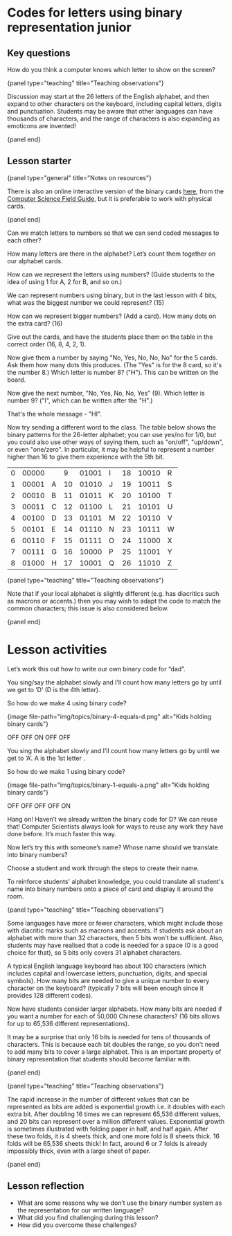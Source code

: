 # Codes for letters using binary representation junior

## Key questions

How do you think a computer knows which letter to show on the screen? 

{panel type="teaching" title="Teaching observations"}

Discussion may start at the 26 letters of the English alphabet, and then expand to other characters on the keyboard, including capital letters, digits and punctuation.
Students may be aware that other languages can have thousands of characters, and the range of characters is also expanding as emoticons are invented!

{panel end}

## Lesson starter

{panel type="general" title="Notes on resources"}

There is also an online interactive version of the binary cards [here](http://www.csfieldguide.org.nz/en/interactives/binary-cards/index.html?digits=8), from the [Computer Science Field Guide](http://www.csfieldguide.org.nz/), but it is preferable to work with physical cards.

{panel end}

Can we match letters to numbers so that we can send coded messages to each other?
 
How many letters are there in the alphabet?
Let’s count them together on our alphabet cards.
 
How can we represent the letters using numbers?
(Guide students to the idea of using 1 for A, 2 for B, and so on.)
 
We can represent numbers using binary, but in the last lesson with 4 bits, what was the biggest number we could represent? (15)
 
How can we represent bigger numbers? (Add a card).
How many dots on the extra card? (16)
 
Give out the cards, and have the students place them on the table in the correct order (16, 8, 4, 2, 1).
 
Now give them a number by saying "No, Yes, No, No, No" for the 5 cards. Ask them how many dots this produces.
(The "Yes" is for the 8 card, so it's the number 8.)
Which letter is number 8? ("H").
This can be written on the board.
 
Now give the next number, "No, Yes, No, No, Yes" (9).
Which letter is number 9?
("I", which can be written after the "H".)
 
That's the whole message - "HI".
 
Now try sending a different word to the class.
The table below shows the binary patterns for the 26-letter alphabet; you can use yes/no for 1/0, but you could also use other ways of saying them, such as "on/off", "up/down", or even "one/zero". 
In particular, it may be helpful to represent a number higher than 16 to give them experience with the 5th bit.

|   |       |   |    |       |   |    |       |   |
|---|-------|---|----|-------|---|----|-------|---|
| 0 | 00000 |   | 9  | 01001 | I | 18 | 10010 | R |
| 1 | 00001 | A | 10 | 01010 | J | 19 | 10011 | S |
| 2 | 00010 | B | 11 | 01011 | K | 20 | 10100 | T |
| 3 | 00011 | C | 12 | 01100 | L | 21 | 10101 | U |
| 4 | 00100 | D | 13 | 01101 | M | 22 | 10110 | V |
| 5 | 00101 | E | 14 | 01110 | N | 23 | 10111 | W |
| 6 | 00110 | F | 15 | 01111 | O | 24 | 11000 | X |
| 7 | 00111 | G | 16 | 10000 | P | 25 | 11001 | Y |
| 8 | 01000 | H | 17 | 10001 | Q | 26 | 11010 | Z |

{panel type="teaching" title="Teaching observations"}

Note that if your local alphabet is slightly different (e.g. has diacritics such as macrons or accents.) then you may wish to adapt the code to match the common characters; this issue is also considered below.

{panel end}

# Lesson activities

Let’s work this out how to write our own binary code for “dad”.
 
You sing/say the alphabet slowly and I’ll count how many letters go by until we get to ‘D’ (D is the 4th letter).
 
So how do we make 4 using binary code? 

{image file-path="img/topics/binary-4-equals-d.png" alt="Kids holding binary cards"}

OFF OFF ON OFF OFF

You sing the alphabet slowly and I’ll count how many letters go by until we get to ‘A’.
A is the 1st letter .
 
So how do we make 1 using binary code? 

{image file-path="img/topics/binary-1-equals-a.png" alt="Kids holding binary cards"}

OFF OFF OFF OFF ON
 
Hang on!
Haven’t we already written the binary code for D? We can reuse that!
Computer Scientists always look for ways to reuse any work they have done before. It’s much faster this way. 
 
Now let’s try this with someone’s name?
Whose name should we translate into binary numbers? 
 
Choose a student and work through the steps to create their name. 
 
To reinforce students' alphabet knowledge, you could translate all student's name into binary numbers onto a piece of card and display it around the room. 
 
{panel type="teaching" title="Teaching observations"}

Some languages have more or fewer characters, which might include those with diacritic marks such as macrons and accents.
If students ask about an alphabet with more than 32 characters, then 5 bits won't be sufficient.
Also, students may have realised that a code is needed for a space (0 is a good choice for that), so 5 bits only covers 31 alphabet characters.

A typical English language keyboard has about 100 characters (which includes capital and lowercase letters, punctuation, digits, and special symbols).
How many bits are needed to give a unique number to every character on the keyboard?
(typically 7 bits will been enough since it provides 128 different codes).

Now have students consider larger alphabets.
How many bits are needed if you want a number for each of 50,000 Chinese characters?
(16 bits allows for up to 65,536 different representations).

It may be a surprise that only 16 bits is needed for tens of thousands of characters.
This is because each bit doubles the range, so you don't need to add many bits to cover a large alphabet.
This is an important property of binary representation that students should become familiar with.

{panel end}

{panel type="teaching" title="Teaching observations"}

The rapid increase in the number of different values that can be represented as bits are added is exponential growth i.e. it doubles with each extra bit.
After doubling 16 times we can represent 65,536 different values, and 20 bits can represent over a million different values.
Exponential growth is sometimes illustrated with folding paper in half, and half again.
After these two folds, it is 4 sheets thick, and one more fold is 8 sheets thick. 16 folds will be 65,536 sheets thick!
In fact, around 6 or 7 folds is already impossibly thick, even with a large sheet of paper.

{panel end}

## Lesson reflection

-   What are some reasons why we don’t use the binary number system as the representation for our written language? 
-   What did you find challenging during this lesson? 
-   How did you overcome these challenges? 
